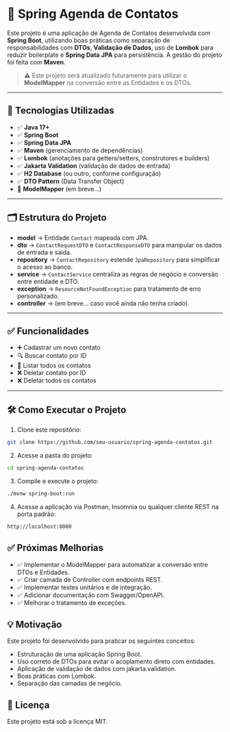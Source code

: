 # 📒 Spring Agenda de Contatos

Este projeto é uma aplicação de Agenda de Contatos desenvolvida com **Spring Boot**, utilizando boas práticas como separação de responsabilidades com **DTOs**, **Validação de Dados**, uso de **Lombok** para reduzir boilerplate e **Spring Data JPA** para persistência. A gestão do projeto foi feita com **Maven**.

> ⚠️ Este projeto será atualizado futuramente para utilizar o **ModelMapper** na conversão entre as Entidades e os DTOs.

---

## 🚀 Tecnologias Utilizadas

- ✅ **Java 17+**
- ✅ **Spring Boot**
- ✅ **Spring Data JPA**
- ✅ **Maven** (gerenciamento de dependências)
- ✅ **Lombok** (anotações para getters/setters, construtores e builders)
- ✅ **Jakarta Validation** (validação de dados de entrada)
- ✅ **H2 Database** (ou outro, conforme configuração)
- ✅ **DTO Pattern** (Data Transfer Object)
- 🚧 **ModelMapper** (em breve...)

---

## 🗂️ Estrutura do Projeto

- **model** → Entidade `Contact` mapeada com JPA.
- **dto** → `ContactRequestDTO` e `ContactResponseDTO` para manipular os dados de entrada e saída.
- **repository** → `ContactRepository` estende `JpaRepository` para simplificar o acesso ao banco.
- **service** → `ContactService` centraliza as regras de negócio e conversão entre entidade e DTO.
- **exception** → `ResourceNotFoundException` para tratamento de erro personalizado.
- **controller** → (em breve... caso você ainda não tenha criado).

---

## ✅ Funcionalidades

- ➕ Cadastrar um novo contato
- 🔍 Buscar contato por ID
- 📃 Listar todos os contatos
- ❌ Deletar contato por ID
- ❌ Deletar todos os contatos

---

## 🛠️ Como Executar o Projeto

1. Clone este repositório:

```bash
git clone https://github.com/seu-usuario/spring-agenda-contatos.git
```

2. Acesse a pasta do projeto:

```bash
cd spring-agenda-contatos
```

3. Compile e execute o projeto:

```bash
./mvnw spring-boot:run
```

4. Acesse a aplicação via Postman, Insomnia ou qualquer cliente REST na porta padrão:

```bash
http://localhost:8080
```

## ✅ Próximas Melhorias

- ✅ Implementar o ModelMapper para automatizar a conversão entre DTOs e Entidades.
- ✅ Criar camada de Controller com endpoints REST.
- ✅ Implementar testes unitários e de integração.
- ✅ Adicionar documentação com Swagger/OpenAPI.
- ✅ Melhorar o tratamento de exceções.


## 💡 Motivação

Este projeto foi desenvolvido para praticar os seguintes conceitos:

- Estruturação de uma aplicação Spring Boot.
- Uso correto de DTOs para evitar o acoplamento direto com entidades.
- Aplicação de validação de dados com jakarta.validation.
- Boas práticas com Lombok.
- Separação das camadas de negócio.

## 📝 Licença

Este projeto está sob a licença MIT.




